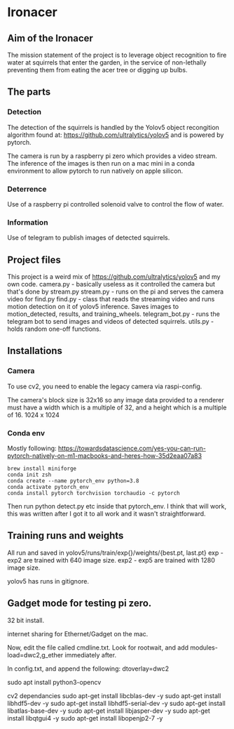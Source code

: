 # Ironacer

## Aim of the Ironacer
The mission statement of the project is to leverage object recognition to fire water at squirrels that enter the 
garden, in the service of non-lethally preventing them from eating the acer tree or digging up bulbs. 

## The parts
### Detection
The detection of the squirrels is handled by the Yolov5 object recongition algorithm found at: 
https://github.com/ultralytics/yolov5 and is powered by pytorch. 

The camera is run by a raspberry pi zero which provides a video stream. The inference of the images is then run on 
a mac mini in a conda environment to allow pytorch to run natively on apple silicon. 

### Deterrence
Use of a raspberry pi controlled solenoid valve to control the flow of water. 

### Information
Use of telegram to publish images of detected squirrels. 

## Project files
This project is a weird mix of https://github.com/ultralytics/yolov5 and my own code. 
camera.py - basically useless as it controlled the camera but that's done by stream.py
stream.py - runs on the pi and serves the camera video for find.py
find.py - class that reads the streaming video and runs motion detection on it of yolov5 inference. Saves images to 
motion_detected, results, and training_wheels. 
telegram_bot.py - runs the telegram bot to send images and videos of detected squirrels. 
utils.py - holds random one-off functions. 

## Installations
### Camera
To use cv2, you need to enable the legacy camera via raspi-config. 

The camera's block size is 32x16 so any image data provided to a renderer must have a width which is a multiple of 32,
and a height which is a multiple of 16.
1024 x 1024


### Conda env
Mostly following: https://towardsdatascience.com/yes-you-can-run-pytorch-natively-on-m1-macbooks-and-heres-how-35d2eaa07a83
```
brew install miniforge
conda init zsh
conda create --name pytorch_env python=3.8
conda activate pytorch_env
conda install pytorch torchvision torchaudio -c pytorch
```
Then run python detect.py etc inside that pytorch_env. 
I think that will work, this was written after I got it to all work and it wasn't straightforward. 


## Training runs and weights
All run and saved in yolov5/runs/train/exp{}/weights/{best.pt, last.pt}
exp - exp2 are trained with 640 image size. 
exp2 - exp5 are trained with 1280 image size. 

yolov5 has runs in gitignore. 


## Gadget mode for testing pi zero. 
32 bit install. 

internet sharing for Ethernet/Gadget on the mac. 

Now, edit the file called cmdline.txt. Look for rootwait, and add modules-load=dwc2,g_ether immediately after.

In config.txt, and append the following: dtoverlay=dwc2


sudo apt install python3-opencv

cv2 dependancies 
sudo apt-get install libcblas-dev -y
sudo apt-get install libhdf5-dev -y
sudo apt-get install libhdf5-serial-dev -y
sudo apt-get install libatlas-base-dev -y
sudo apt-get install libjasper-dev  -y
sudo apt-get install libqtgui4  -y
sudo apt-get install libopenjp2-7 -y
